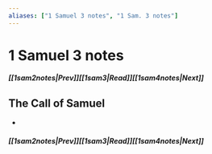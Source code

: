 ```yaml
---
aliases: ["1 Samuel 3 notes", "1 Sam. 3 notes"]
---
```

# 1 Samuel 3 notes
##### <span class=arrow-left></span>[[1sam2notes|Prev]]<span class=navigation-separator></span>[[1sam3|Read]]<span class=navigation-separator></span>[[1sam4notes|Next]]<span class=arrow-right></span>
## The Call of Samuel
- 
##### <span class=arrow-left></span>[[1sam2notes|Prev]]<span class=navigation-separator></span>[[1sam3|Read]]<span class=navigation-separator></span>[[1sam4notes|Next]]<span class=arrow-right></span>